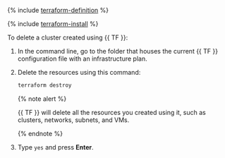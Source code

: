 {% include [terraform-definition](../../_tutorials/_tutorials_includes/terraform-definition.md) %}


{% include [terraform-install](../../_includes/terraform-install.md) %}


To delete a cluster created using {{ TF }}:
1. In the command line, go to the folder that houses the current {{ TF }} configuration file with an infrastructure plan.
1. Delete the resources using this command:

   ```bash
   terraform destroy
   ```

   {% note alert %}

   {{ TF }} will delete all the resources you created using it, such as clusters, networks, subnets, and VMs.

   {% endnote %}

1. Type `yes` and press **Enter**.